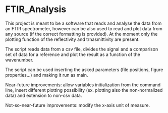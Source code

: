 # FTIR_Analysis

This project is meant to be a software that reads and analyse the data from an FTIR spectrometer, however can be also used to read and plot data from any source (if the correct formatting is provided).
At the moment only the plotting function of the reflectivity and trnasmittivity are present.

The script reads data from a csv file, divides the signal and a comparison set of data for a reference and plot the result as a function of the wavenumber.

The script can be used inserting the asked parameters (file positions, figure properties...) and making it run as main.

Near-future improvements: allow variables initialization from the command line, insert different plotting possibility (ex. plotting also the non-normalized data) and extension to non-csv data.

Not-so-near-future improvements: modify the x-axis unit of measure.
